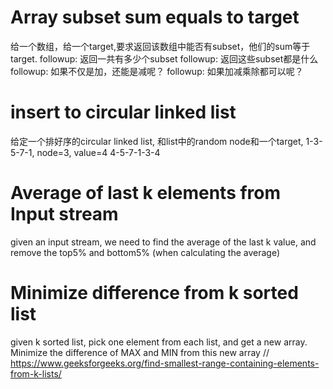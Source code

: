 # Array subset sum equals to target
给一个数组，给一个target,要求返回该数组中能否有subset，他们的sum等于target. 
followup: 返回一共有多少个subset
followup: 返回这些subset都是什么
followup: 如果不仅是加，还能是减呢？
followup: 如果加减乘除都可以呢？

# insert to circular linked list 
给定一个排好序的circular linked list, 和list中的random node和一个target, 
1-3-5-7-1, node=3, value=4
4-5-7-1-3-4

# Average of last k elements from Input stream 
given an input stream, we need to find the average of the last k value, and remove the top5% and bottom5% (when calculating the average)

# Minimize difference from k sorted list
given k sorted list, pick one element from each list, and get a new array. Minimize the difference of MAX and MIN from this new array
// https://www.geeksforgeeks.org/find-smallest-range-containing-elements-from-k-lists/
